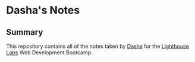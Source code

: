 # Dasha's Notes
## Summary
This repository contains all of the notes taken by [Dasha](https://github.com/reverie-designs) for the [Lighthouse Labs](https://www.lighthouselabs.ca/) Web Development Bootcamp.